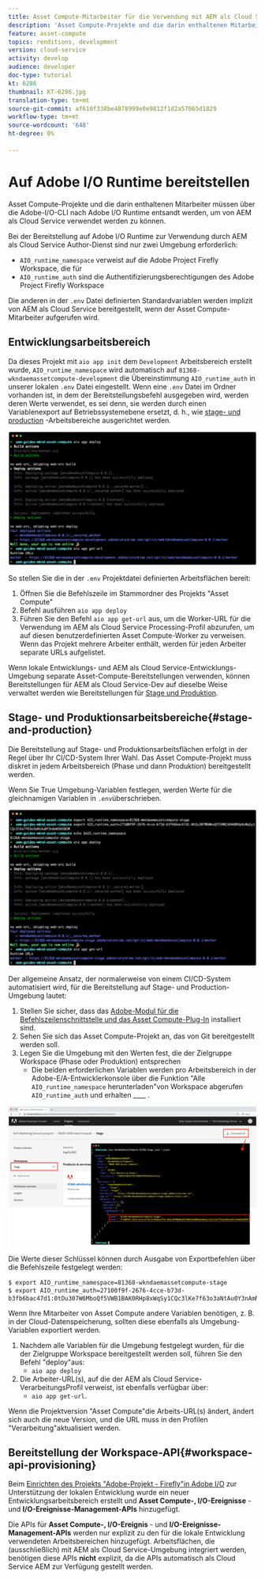```yaml
---
title: Asset Compute-Mitarbeiter für die Verwendung mit AEM als Cloud Service in Adobe I/O Runtime bereitstellen
description: 'Asset Compute-Projekte und die darin enthaltenen Mitarbeiter müssen in Adobe I/O Runtime bereitgestellt werden, damit sie von AEM als Cloud Service verwendet werden können. '
feature: asset-compute
topics: renditions, development
version: cloud-service
activity: develop
audience: developer
doc-type: tutorial
kt: 6286
thumbnail: KT-6286.jpg
translation-type: tm+mt
source-git-commit: af610f338be4878999e0e9812f1d2a57065d1829
workflow-type: tm+mt
source-wordcount: '648'
ht-degree: 0%

---
```



# Auf Adobe I/O Runtime bereitstellen

Asset Compute-Projekte und die darin enthaltenen Mitarbeiter müssen über die Adobe-I/O-CLI nach Adobe I/O Runtime entsandt werden, um von AEM als Cloud Service verwendet werden zu können.

Bei der Bereitstellung auf Adobe I/O Runtime zur Verwendung durch AEM als Cloud Service Author-Dienst sind nur zwei Umgebung erforderlich:

+ `AIO_runtime_namespace` verweist auf die Adobe Project Firefly Workspace, die für
+ `AIO_runtime_auth` sind die Authentifizierungsberechtigungen des Adobe Project Firefly Workspace

Die anderen in der `.env` Datei definierten Standardvariablen werden implizit von AEM als Cloud Service bereitgestellt, wenn der Asset Compute-Mitarbeiter aufgerufen wird.

## Entwicklungsarbeitsbereich

Da dieses Projekt mit `aio app init` dem `Development` Arbeitsbereich erstellt wurde, `AIO_runtime_namespace` wird automatisch auf `81368-wkndaemassetcompute-development` die Übereinstimmung `AIO_runtime_auth` in unserer lokalen `.env` Datei eingestellt.  Wenn eine `.env` Datei im Ordner vorhanden ist, in dem der Bereitstellungsbefehl ausgegeben wird, werden deren Werte verwendet, es sei denn, sie werden durch einen Variablenexport auf Betriebssystemebene ersetzt, d. h., wie [stage- und production](#stage-and-production) -Arbeitsbereiche ausgerichtet werden.

![Bereitstellung der App mit .env-Variablen](./assets/runtime/development__aio.png)

So stellen Sie die in der `.env` Projektdatei definierten Arbeitsflächen bereit:

1. Öffnen Sie die Befehlszeile im Stammordner des Projekts &quot;Asset Compute&quot;
1. Befehl ausführen `aio app deploy`
1. Führen Sie den Befehl `aio app get-url` aus, um die Worker-URL für die Verwendung im AEM als Cloud Service Processing-Profil abzurufen, um auf diesen benutzerdefinierten Asset Compute-Worker zu verweisen. Wenn das Projekt mehrere Arbeiter enthält, werden für jeden Arbeiter separate URLs aufgelistet.

Wenn lokale Entwicklungs- und AEM als Cloud Service-Entwicklungs-Umgebung separate Asset-Compute-Bereitstellungen verwenden, können Bereitstellungen für AEM als Cloud Service-Dev auf dieselbe Weise verwaltet werden wie Bereitstellungen für [Stage und Produktion](#stage-and-production).

## Stage- und Produktionsarbeitsbereiche{#stage-and-production}

Die Bereitstellung auf Stage- und Produktionsarbeitsflächen erfolgt in der Regel über Ihr CI/CD-System Ihrer Wahl. Das Asset Compute-Projekt muss diskret in jedem Arbeitsbereich (Phase und dann Produktion) bereitgestellt werden.

Wenn Sie True Umgebung-Variablen festlegen, werden Werte für die gleichnamigen Variablen in `.env`überschrieben.

![Bereitstellung der App mit Exportvariablen](./assets/runtime/stage__export-and-aio.png)

Der allgemeine Ansatz, der normalerweise von einem CI/CD-System automatisiert wird, für die Bereitstellung auf Stage- und Production-Umgebung lautet:

1. Stellen Sie sicher, dass das [Adobe-Modul für die Befehlszeilenschnittstelle und das Asset Compute-Plug-In](../set-up/development-environment.md#aio) installiert sind.
1. Sehen Sie sich das Asset Compute-Projekt an, das von Git bereitgestellt werden soll.
1. Legen Sie die Umgebung mit den Werten fest, die der Zielgruppe Workspace (Phase oder Produktion) entsprechen
   + Die beiden erforderlichen Variablen werden pro Arbeitsbereich in der Adobe-E/A-Entwicklerkonsole über die Funktion &quot;Alle `AIO_runtime_namespace` herunterladen&quot;von Workspace abgerufen `AIO_runtime_auth` und erhalten ____ .

![Adobe Developer Console - AIO Runtime Namensraum und Auth](./assets/runtime/stage-auth-namespace.png)

Die Werte dieser Schlüssel können durch Ausgabe von Exportbefehlen über die Befehlszeile festgelegt werden:

```
$ export AIO_runtime_namespace=81368-wkndaemassetcompute-stage
$ export AIO_runtime_auth=27100f9f-2676-4cce-b73d-b3fb6bac47d1:0tDu307W6MboQf5VWB1BAK0RHp8xWqSy1CQc3lKe7f63o3aNtAu0Y3nAmN56502W
```

Wenn Ihre Mitarbeiter von Asset Compute andere Variablen benötigen, z. B. in der Cloud-Datenspeicherung, sollten diese ebenfalls als Umgebung-Variablen exportiert werden.

1. Nachdem alle Variablen für die Umgebung festgelegt wurden, für die der Zielgruppe Workspace bereitgestellt werden soll, führen Sie den Befehl &quot;deploy&quot;aus:
   + `aio app deploy`
1. Die Arbeiter-URL(s), auf die der AEM als Cloud Service-VerarbeitungsProfil verweist, ist ebenfalls verfügbar über:
   + `aio app get-url`.

Wenn die Projektversion &quot;Asset Compute&quot;die Arbeits-URL(s) ändert, ändert sich auch die neue Version, und die URL muss in den Profilen &quot;Verarbeitung&quot;aktualisiert werden.

## Bereitstellung der Workspace-API{#workspace-api-provisioning}

Beim [Einrichten des Projekts &quot;Adobe-Projekt - Firefly&quot;in Adobe I/O](../set-up/firefly.md) zur Unterstützung der lokalen Entwicklung wurde ein neuer Entwicklungsarbeitsbereich erstellt und __Asset Compute-, I/O-Ereignisse__ - und __I/O-Ereignisse-Management-APIs__ hinzugefügt.

Die APIs für __Asset Compute-, I/O-Ereignis__ - und __I/O-Ereignisse-Management-APIs__ werden nur explizit zu den für die lokale Entwicklung verwendeten Arbeitsbereichen hinzugefügt. Arbeitsflächen, die (ausschließlich) mit AEM als Cloud Service-Umgebung integriert werden, benötigen diese APIs __nicht__ explizit, da die APIs automatisch als Cloud Service AEM zur Verfügung gestellt werden.
